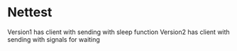 # Nettest
Version1 has client with sending with sleep function
Version2 has client with sending with signals for waiting
